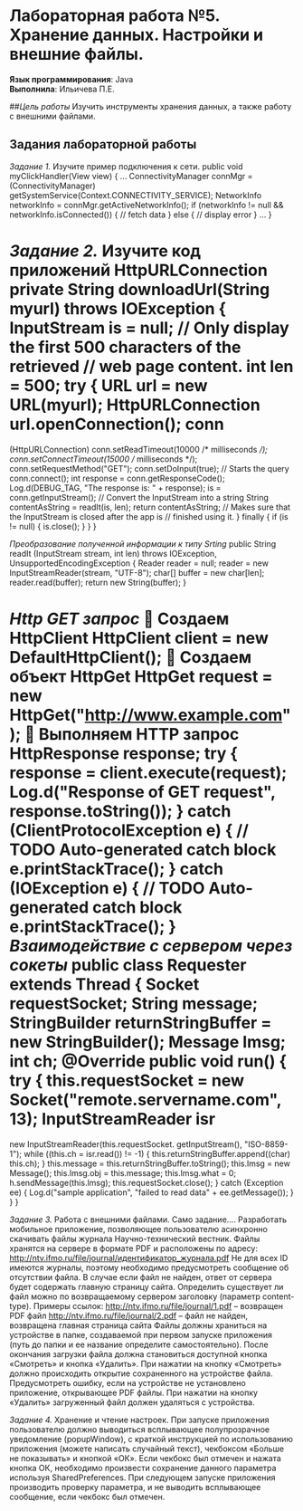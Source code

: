 # Лабораторная работа №5. Хранение данных. Настройки и внешние файлы.
**Язык программирования**: Java  
**Выполнила**: Ильичева П.Е.

##*Цель работы*
Изучить инструменты хранения данных, а также работу с внешними 
файлами. 

## Задания лабораторной работы 
*Задание 1.*  Изучите пример подключения к сети. 
public void myClickHandler(View view) { 
... 
ConnectivityManager connMgr = (ConnectivityManager) 
getSystemService(Context.CONNECTIVITY_SERVICE); 
NetworkInfo networkInfo = connMgr.getActiveNetworkInfo(); 
if (networkInfo != null && networkInfo.isConnected()) { 
// fetch data 
} else { 
// display error 
} 
... 
} 

*Задание 2.* Изучите код приложений 
HttpURLConnection 
private String downloadUrl(String myurl) throws IOException { 
InputStream is = null; 
// Only display the first 500 characters of the retrieved 
// web page content. 
int len = 500; 
try { 
URL url = new URL(myurl); 
HttpURLConnection 
url.openConnection(); 
conn 
= 
(HttpURLConnection) 
conn.setReadTimeout(10000 /* milliseconds */); 
conn.setConnectTimeout(15000 /* milliseconds */); 
conn.setRequestMethod("GET"); conn.setDoInput(true); 
// Starts the query conn.connect(); 
int response = conn.getResponseCode(); 
Log.d(DEBUG_TAG, "The response is: " + response); is = 
conn.getInputStream(); 
// Convert the InputStream into a string 
String contentAsString = readIt(is, len); 
return contentAsString; 
// Makes sure that the InputStream is closed after the app is 
// finished using it. 
} finally { 
if (is != null) { 
is.close(); 
} 
} 
}

*Преобразование полученной информации к типу Srting*
public String readIt (InputStream stream, int len) throws IOException, 
UnsupportedEncodingException { 
Reader reader = null; 
reader = new InputStreamReader(stream, "UTF-8"); 
char[] buffer = new char[len]; 
reader.read(buffer); 
return new String(buffer); 
} 

*Http GET запрос*
 Создаем HttpClient 
HttpClient client = new DefaultHttpClient(); 
 Создаем объект HttpGet 
HttpGet request = new HttpGet("http://www.example.com"); 
 Выполняем HTTP запрос 
HttpResponse response;
try { 
response = client.execute(request); 
Log.d("Response of GET request", response.toString()); 
} catch (ClientProtocolException e) { 
// TODO Auto-generated catch block 
e.printStackTrace(); 
} catch (IOException e) {
// TODO Auto-generated catch block 
e.printStackTrace(); 
} 
*Взаимодействие с сервером через сокеты*
public class Requester extends Thread { 
Socket requestSocket; 
String message; 
StringBuilder returnStringBuffer = new StringBuilder(); 
Message lmsg; 
int ch; 
@Override public void run() { 
try { 
this.requestSocket = new Socket("remote.servername.com", 
13); 
InputStreamReader 
isr 
= 
new 
InputStreamReader(this.requestSocket. getInputStream(), "ISO-8859- 
1"); 
while ((this.ch = isr.read()) != -1) { 
this.returnStringBuffer.append((char) this.ch); 
} 
this.message = this.returnStringBuffer.toString(); 
this.lmsg = new Message(); 
this.lmsg.obj = this.message; 
this.lmsg.what = 0; 
h.sendMessage(this.lmsg); 
this.requestSocket.close(); 
} 
catch (Exception ee) { 
Log.d("sample application", "failed to read data" + 
ee.getMessage()); 
} 
} 
}

*Задание 3.* Работа с внешними файлами.
Само задание....
Разработать мобильное приложение, позволяющее пользователю 
асинхронно скачивать файлы журнала Научно-технический вестник. Файлы 
хранятся на сервере в формате PDF и расположены по адресу: 
http://ntv.ifmo.ru/file/journal/идентификатор_журнала.pdf 
Не для всех ID имеются журналы, поэтому необходимо предусмотреть 
сообщение об отсутствии файла. В случае если файл не найден, ответ от 
сервера будет содержать главную страницу сайта. 
Определить существует ли файл можно по возвращаемому сервером 
заголовку (параметр content-type). 
Примеры ссылок: 
http://ntv.ifmo.ru/file/journal/1.pdf – возвращен PDF файл 
http://ntv.ifmo.ru/file/journal/2.pdf – файл не найден, возвращена главная 
страница сайта 
Файлы должны храниться на устройстве в папке, создаваемой при 
первом запуске приложения (путь до папки и ее название определите 
самостоятельно). 
После окончания загрузки файла должна становиться  доступной 
кнопка «Смотреть» и кнопка «Удалить». 
При нажатии на кнопку «Смотреть» должно происходить открытие 
сохраненного на устройстве файла. Предусмотреть ошибку, если на 
устройстве не установлено приложение, открывающее PDF файлы. 
При нажатии на кнопку «Удалить» загруженный файл должен 
удаляться с устройства.



*Задание 4.* Хранение и чтение настроек.
При запуске приложения пользователю должно выводиться 
всплывающее полупрозрачное уведомление (popupWindow), с краткой 
инструкцией по использованию приложения (можете написать случайный 
текст), чекбоксом «Больше не показывать» и кнопкой «ОК».
Если чекбокс был отмечен и нажата кнопка ОК, необходимо 
произвести сохранение данного параметра используя SharedPreferences. При 
следующем запуске приложения производить проверку параметра, и не 
выводить всплывающее сообщение, если чекбокс был отмечен.


